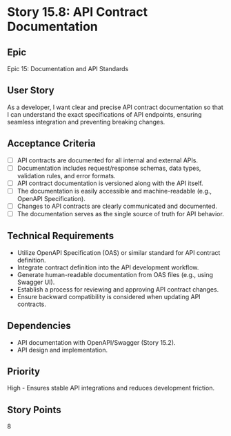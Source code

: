 # Story 15.8: API Contract Documentation

## Epic
Epic 15: Documentation and API Standards

## User Story
As a developer, I want clear and precise API contract documentation so that I can understand the exact specifications of API endpoints, ensuring seamless integration and preventing breaking changes.

## Acceptance Criteria
- [ ] API contracts are documented for all internal and external APIs.
- [ ] Documentation includes request/response schemas, data types, validation rules, and error formats.
- [ ] API contract documentation is versioned along with the API itself.
- [ ] The documentation is easily accessible and machine-readable (e.g., OpenAPI Specification).
- [ ] Changes to API contracts are clearly communicated and documented.
- [ ] The documentation serves as the single source of truth for API behavior.

## Technical Requirements
- Utilize OpenAPI Specification (OAS) or similar standard for API contract definition.
- Integrate contract definition into the API development workflow.
- Generate human-readable documentation from OAS files (e.g., using Swagger UI).
- Establish a process for reviewing and approving API contract changes.
- Ensure backward compatibility is considered when updating API contracts.

## Dependencies
- API documentation with OpenAPI/Swagger (Story 15.2).
- API design and implementation.

## Priority
High - Ensures stable API integrations and reduces development friction.

## Story Points
8
